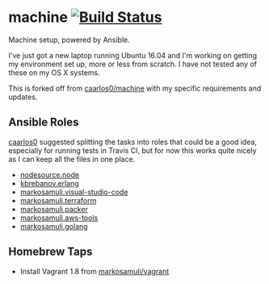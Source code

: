 # machine [![Build Status](https://travis-ci.org/markosamuli/machine.svg?branch=master)](https://travis-ci.org/markosamuli/machine)

Machine setup, powered by Ansible. 

I've just got a new laptop running Ubuntu 16.04 and I'm working on getting my environment 
set up, more or less from scratch. I have not tested any of these on my OS X systems.

This is forked off from [caarlos0/machine](https://github.com/caarlos0/machine) with my 
specific requirements and updates.

## Ansible Roles

[caarlos0](https://github.com/caarlos0) suggested splitting the tasks into roles that 
could be a good idea, especially for running tests in Travis CI, but for now this works 
quite nicely as I can keep all the files in one place.

- [nodesource.node](https://github.com/nodesource/ansible-nodejs-role)
- [kbrebanov.erlang](https://github.com/kbrebanov/ansible-erlang)
- [markosamuli.visual-studio-code](https://github.com/markosamuli/ansible-visual-studio-code)
- [markosamuli.terraform](https://github.com/markosamuli/ansible-terraform)
- [markosamuli.packer](https://github.com/markosamuli/ansible-packer)
- [markosamuli.aws-tools](https://github.com/markosamuli/ansible-aws-tools)
- [markosamuli.golang](https://github.com/markosamuli/ansible-golang)

## Homebrew Taps

- Install Vagrant 1.8 from [markosamuli/vagrant](https://github.com/markosamuli/homebrew-vagrant)
